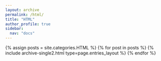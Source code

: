 ```yaml
---
layout: archive
permalink: /html/
title: "HTML"
author_profile: true
sidebar:
  nav: "docs"
---
```


{% assign posts = site.categories.HTML %}
{% for post in posts %} {% include archive-single2.html type=page.entries_layout %} {% endfor %}
